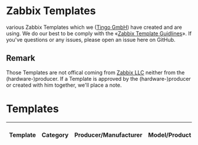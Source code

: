 # Zabbix Templates
various Zabbix Templates which we ([Tingo GmbH](https://www.tingo.ch)) have created and are using. We do our best to be comply with the «[Zabbix Template Guidlines](https://www.zabbix.com/documentation/guidelines/templates)». If you've questions or any issues, please open an issue here on GitHub.

## Remark
Those Templates are not offical coming from [Zabbix LLC](https://www.zabbix.com) neither from the (hardware-)producer. If a Template is approved by the (hardware-)producer or created with him together, we'll place a note.

# Templates
| Template | Category | Producer/Manufacturer | Model/Product | Data Collecting/Item Type | Remarks |
| ------ | ------ | ------ | ------ |  ------ |  ------ |
